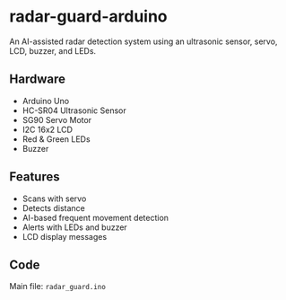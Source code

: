 # radar-guard-arduino
An AI-assisted radar detection system using an ultrasonic sensor, servo, LCD, buzzer, and LEDs.

## Hardware
- Arduino Uno
- HC-SR04 Ultrasonic Sensor
- SG90 Servo Motor
- I2C 16x2 LCD
- Red & Green LEDs
- Buzzer

## Features
- Scans with servo
- Detects distance
- AI-based frequent movement detection
- Alerts with LEDs and buzzer
- LCD display messages

## Code
Main file: `radar_guard.ino`

